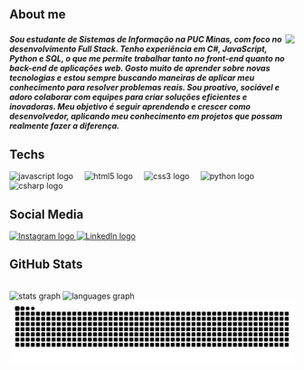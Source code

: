 <br clear="both">
<h2 align="left">About me </h2>

###
<img align="right" height="100" src="https://media4.giphy.com/media/v1.Y2lkPTc5MGI3NjExZDM5cDNsbm1mNHRmbXlqcm5haDFrNXppYzI1emRtYnBiMzZkb3c1bSZlcD12MV9pbnRlcm5hbF9naWZfYnlfaWQmY3Q9Zw/qgQUggAC3Pfv687qPC/giphy.gif"/>

###
<h5 align="left">Sou estudante de Sistemas de Informação na PUC Minas, com foco no desenvolvimento Full Stack. Tenho experiência em C#, JavaScript, Python e SQL, o que me permite trabalhar tanto no front-end quanto no back-end de aplicações web. Gosto muito de aprender sobre novas tecnologias e estou sempre buscando maneiras de aplicar meu conhecimento para resolver problemas reais. Sou proativo, sociável e adoro colaborar com equipes para criar soluções eficientes e inovadoras. Meu objetivo é seguir aprendendo e crescer como desenvolvedor, aplicando meu conhecimento em projetos que possam realmente fazer a diferença.</h5>


<h2 align="left">Techs </h2>
<div align="left">
  <img src="https://cdn.jsdelivr.net/gh/devicons/devicon/icons/javascript/javascript-original.svg" height="30" alt="javascript logo"  />
  <img width="12" />
  <img src="https://cdn.jsdelivr.net/gh/devicons/devicon/icons/html5/html5-original.svg" height="30" alt="html5 logo"  />
  <img width="12" />
  <img src="https://cdn.jsdelivr.net/gh/devicons/devicon/icons/css3/css3-original.svg" height="30" alt="css3 logo"  />
  <img width="12" />
  <img src="https://cdn.jsdelivr.net/gh/devicons/devicon/icons/python/python-original.svg" height="30" alt="python logo"  />
  <img width="12" />
  <img src="https://cdn.jsdelivr.net/gh/devicons/devicon/icons/csharp/csharp-original.svg" height="30" alt="csharp logo"  />
</div>

###
<h2 align="left">Social Media </h2>
<div align="left">
  <a href="https://www.instagram.com/reneguimaraesfn/" target="_blank">
     <img src="https://raw.githubusercontent.com/maurodesouza/profile-readme-generator/master/src/assets/icons/social/instagram/default.svg" width="52" height="40" alt="Instagram logo" />
  </a>
  <a href="https://www.linkedin.com/in/renêguimarães/" target="_blank">
     <img src="https://raw.githubusercontent.com/maurodesouza/profile-readme-generator/master/src/assets/icons/social/linkedin/default.svg" width="52" height="40" alt="LinkedIn logo" />
  </a>
</div>


###
<h2 align="left">GitHub Stats </h2>
<br clear="both">
<div align="left">
  <img src="https://github-readme-stats.vercel.app/api?username=ReneGFN&hide_title=false&hide_rank=false&show_icons=true&include_all_commits=true&count_private=true&disable_animations=false&theme=dracula&locale=en&hide_border=false" height="150" img width="42%" alt="stats graph"  />
  <img src="https://github-readme-stats.vercel.app/api/top-langs?username=ReneGFN&locale=en&hide_title=false&layout=compact&card_width=320&langs_count=5&theme=dracula&hide_border=false" height="150" width="50%" alt="languages graph"  />
</div>

<picture align="center">
  <source media="(prefers-color-scheme: dark)" srcset="https://raw.githubusercontent.com/ReneGFN/ReneGFN/output/github-contribution-grid-snake-dark.svg">
  <source media="(prefers-color-scheme: light)" srcset="https://raw.githubusercontent.com/ReneGFN/ReneGFN/output/github-contribution-grid-snake-dark.svg">
  <img align="center" alt="github contribution grid snake animation" src="https://raw.githubusercontent.com/ReneGFN/ReneGFN/output/github-contribution-grid-snake.svg">
</picture>

###
